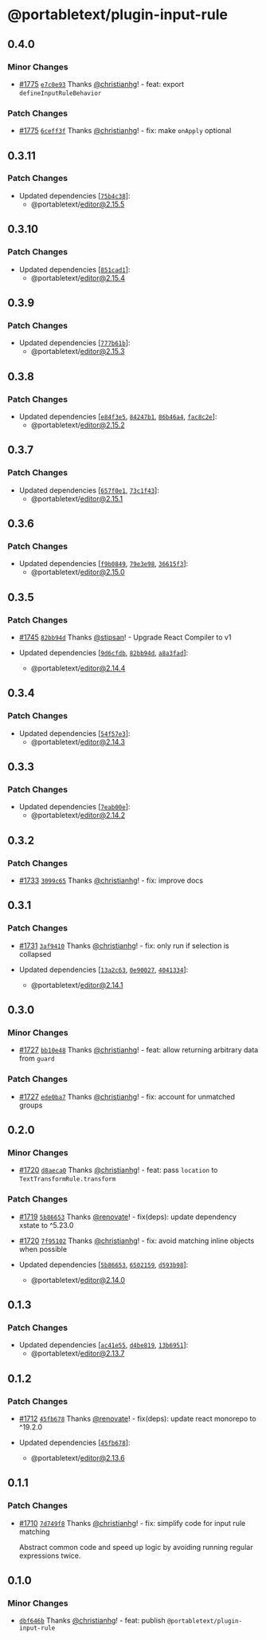 # @portabletext/plugin-input-rule

## 0.4.0

### Minor Changes

- [#1775](https://github.com/portabletext/editor/pull/1775) [`e7c0e93`](https://github.com/portabletext/editor/commit/e7c0e932937f2f4c1c0e1fb01ff06099bc805aa6) Thanks [@christianhg](https://github.com/christianhg)! - feat: export `defineInputRuleBehavior`

### Patch Changes

- [#1775](https://github.com/portabletext/editor/pull/1775) [`6ceff3f`](https://github.com/portabletext/editor/commit/6ceff3fb5b2fb8eac06a6ed2f7ac873beb0d5064) Thanks [@christianhg](https://github.com/christianhg)! - fix: make `onApply` optional

## 0.3.11

### Patch Changes

- Updated dependencies [[`75b4c38`](https://github.com/portabletext/editor/commit/75b4c38be8b82aaa9d6f86ba97ba551ee2a83255)]:
  - @portabletext/editor@2.15.5

## 0.3.10

### Patch Changes

- Updated dependencies [[`851cad1`](https://github.com/portabletext/editor/commit/851cad1a5e77ff4f069f1882e5a147b461e9e04a)]:
  - @portabletext/editor@2.15.4

## 0.3.9

### Patch Changes

- Updated dependencies [[`777b61b`](https://github.com/portabletext/editor/commit/777b61ba6c25f6a543e1a3111ad8978072999b3e)]:
  - @portabletext/editor@2.15.3

## 0.3.8

### Patch Changes

- Updated dependencies [[`e84f3e5`](https://github.com/portabletext/editor/commit/e84f3e5c3070044692a7bfaa40481c79e40a4893), [`84247b1`](https://github.com/portabletext/editor/commit/84247b1efcbaf61aa16e0d76b1079a8405dde82b), [`86b46a4`](https://github.com/portabletext/editor/commit/86b46a469c2afc1b1795aab28f5f85420a87fb59), [`fac8c2e`](https://github.com/portabletext/editor/commit/fac8c2eedea8c3fdd1f3fa496663d172b4de18f4)]:
  - @portabletext/editor@2.15.2

## 0.3.7

### Patch Changes

- Updated dependencies [[`657f0e1`](https://github.com/portabletext/editor/commit/657f0e13138f51f1c8aa5a249b9c2ffa0fe0fb65), [`73c1f43`](https://github.com/portabletext/editor/commit/73c1f43d13f1adf8aad8db03597e4e858a3a41e2)]:
  - @portabletext/editor@2.15.1

## 0.3.6

### Patch Changes

- Updated dependencies [[`f9b0849`](https://github.com/portabletext/editor/commit/f9b0849c4cf5de298fb8133230d9d14ff780e25d), [`79e3e98`](https://github.com/portabletext/editor/commit/79e3e983fae9eb3106d7741d877ff99a76d7fde5), [`36615f3`](https://github.com/portabletext/editor/commit/36615f3c42805434e5e597587a4c1e2fac73c75e)]:
  - @portabletext/editor@2.15.0

## 0.3.5

### Patch Changes

- [#1745](https://github.com/portabletext/editor/pull/1745) [`82bb94d`](https://github.com/portabletext/editor/commit/82bb94d998445f0b79c215d6ab1f3eed56c020fc) Thanks [@stipsan](https://github.com/stipsan)! - Upgrade React Compiler to v1

- Updated dependencies [[`9d6cfdb`](https://github.com/portabletext/editor/commit/9d6cfdbe3fc67d88113da7f73b408f3185ddabef), [`82bb94d`](https://github.com/portabletext/editor/commit/82bb94d998445f0b79c215d6ab1f3eed56c020fc), [`a8a3fad`](https://github.com/portabletext/editor/commit/a8a3faddb5217fde30df34bd175e99e709983ff6)]:
  - @portabletext/editor@2.14.4

## 0.3.4

### Patch Changes

- Updated dependencies [[`54f57e3`](https://github.com/portabletext/editor/commit/54f57e3e85cc5544c5d18881c393957218ffb34a)]:
  - @portabletext/editor@2.14.3

## 0.3.3

### Patch Changes

- Updated dependencies [[`7eab00e`](https://github.com/portabletext/editor/commit/7eab00ee9b1f1186fdac76210daa1953edc2847c)]:
  - @portabletext/editor@2.14.2

## 0.3.2

### Patch Changes

- [#1733](https://github.com/portabletext/editor/pull/1733) [`3099c65`](https://github.com/portabletext/editor/commit/3099c65dc00bb6b2b117185134ce5477f94009d3) Thanks [@christianhg](https://github.com/christianhg)! - fix: improve docs

## 0.3.1

### Patch Changes

- [#1731](https://github.com/portabletext/editor/pull/1731) [`3af9410`](https://github.com/portabletext/editor/commit/3af9410dfdedf51fccc66ba6e060713f09fa9d31) Thanks [@christianhg](https://github.com/christianhg)! - fix: only run if selection is collapsed

- Updated dependencies [[`13a2c63`](https://github.com/portabletext/editor/commit/13a2c6337cc48773fe84baaa5f6ddbbc9502b683), [`0e90027`](https://github.com/portabletext/editor/commit/0e90027a750c49f0dfa1273b26b367fbbc20f59c), [`4041334`](https://github.com/portabletext/editor/commit/4041334f4474b00b275f94532e4baddcc1b906ab)]:
  - @portabletext/editor@2.14.1

## 0.3.0

### Minor Changes

- [#1727](https://github.com/portabletext/editor/pull/1727) [`bb10e48`](https://github.com/portabletext/editor/commit/bb10e48d0f3bc6373ce3280cdebdbf00f130d32b) Thanks [@christianhg](https://github.com/christianhg)! - feat: allow returning arbitrary data from `guard`

### Patch Changes

- [#1727](https://github.com/portabletext/editor/pull/1727) [`ede0ba7`](https://github.com/portabletext/editor/commit/ede0ba71f49210096d133048501726d2348ac90f) Thanks [@christianhg](https://github.com/christianhg)! - fix: account for unmatched groups

## 0.2.0

### Minor Changes

- [#1720](https://github.com/portabletext/editor/pull/1720) [`d8aeca0`](https://github.com/portabletext/editor/commit/d8aeca0bd34bbdfc1520dce6e5ab4d5657f0484b) Thanks [@christianhg](https://github.com/christianhg)! - feat: pass `location` to `TextTransformRule.transform`

### Patch Changes

- [#1719](https://github.com/portabletext/editor/pull/1719) [`5b86653`](https://github.com/portabletext/editor/commit/5b86653e964ff26c3f17c749ef1d6d05972529a9) Thanks [@renovate](https://github.com/apps/renovate)! - fix(deps): update dependency xstate to ^5.23.0

- [#1720](https://github.com/portabletext/editor/pull/1720) [`7f95102`](https://github.com/portabletext/editor/commit/7f9510291fdcba594d5c9362bb21a3bda30f146b) Thanks [@christianhg](https://github.com/christianhg)! - fix: avoid matching inline objects when possible

- Updated dependencies [[`5b86653`](https://github.com/portabletext/editor/commit/5b86653e964ff26c3f17c749ef1d6d05972529a9), [`6502159`](https://github.com/portabletext/editor/commit/650215951a623af22b0d39ebfdaa66f81dcac27c), [`d593b98`](https://github.com/portabletext/editor/commit/d593b98ea62f54b879fbdb42e91a01d47c2aeb76)]:
  - @portabletext/editor@2.14.0

## 0.1.3

### Patch Changes

- Updated dependencies [[`ac41e55`](https://github.com/portabletext/editor/commit/ac41e556340cb604f9bc5533241869a69ffd53af), [`d4be819`](https://github.com/portabletext/editor/commit/d4be819bf47d3e352d767d0a62964605591b22bc), [`13b6951`](https://github.com/portabletext/editor/commit/13b6951bd126c4be2be96eee399f42ac70aa70b3)]:
  - @portabletext/editor@2.13.7

## 0.1.2

### Patch Changes

- [#1712](https://github.com/portabletext/editor/pull/1712) [`45fb678`](https://github.com/portabletext/editor/commit/45fb67805609171a69d81be643f08f0ac59c71da) Thanks [@renovate](https://github.com/apps/renovate)! - fix(deps): update react monorepo to ^19.2.0

- Updated dependencies [[`45fb678`](https://github.com/portabletext/editor/commit/45fb67805609171a69d81be643f08f0ac59c71da)]:
  - @portabletext/editor@2.13.6

## 0.1.1

### Patch Changes

- [#1710](https://github.com/portabletext/editor/pull/1710) [`7d749f8`](https://github.com/portabletext/editor/commit/7d749f897a3b6453a91a6d5caa2be934f08293ec) Thanks [@christianhg](https://github.com/christianhg)! - fix: simplify code for input rule matching

  Abstract common code and speed up logic by avoiding running regular expressions twice.

## 0.1.0

### Minor Changes

- [`dbf646b`](https://github.com/portabletext/editor/commit/dbf646b387c5f412793926d8f7c4fecc04a18ec6) Thanks [@christianhg](https://github.com/christianhg)! - feat: publish `@portabletext/plugin-input-rule`
